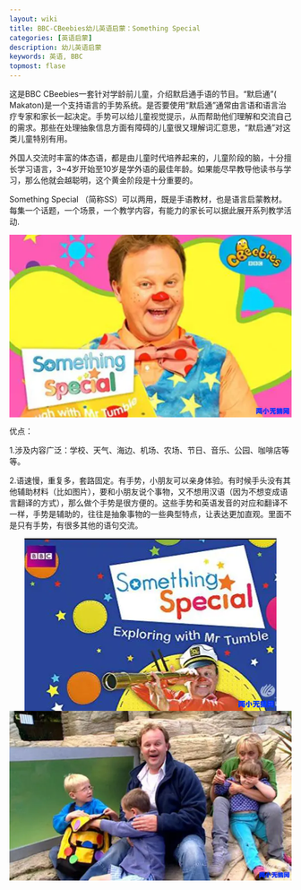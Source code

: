 ```yaml
---
layout: wiki
title: BBC-CBeebies幼儿英语启蒙：Something Special 
categories: [英语启蒙]
description: 幼儿英语启蒙
keywords: 英语, BBC
topmost: flase
---
```


<p>
  <p>
    这是BBC CBeebies一套针对学龄前儿童，介绍默启通手语的节目。“默启通”( Makaton)是一个支持语言的手势系统。是否要使用“默启通”通常由言语和语言治疗专家和家长一起决定。手势可以给儿童视觉提示，从而帮助他们理解和交流自己的需求。那些在处理抽象信息方面有障碍的儿童很又理解词汇意思，“默启通”对这类儿童特别有用。
  </p>
  <p>
    外国人交流时丰富的体态语，都是由儿童时代培养起来的，儿童阶段的脑，十分擅长学习语言，3~4岁开始至10岁是学外语的最佳年龄。如果能尽早教导他读书与学习，那么他就会越聪明，这个黄金阶段是十分重要的。
  </p>
  <p>
    Something Special （简称SS）可以两用，既是手语教材，也是语言启蒙教材。每集一个话题，一个场景，一个教学内容，有能力的家长可以据此展开系列教学活动.
  </p>
  <div class="image-package" style="margin:0px;text-align:center;font-size:0px;">
    <div class="image-container" style="margin:0px auto;">
      <div class="image-container-fill">
      </div>
      <div class="image-view">
        <img class="" src="/public/33280-768205fc04aaee3f.webp" style="width:auto;height:auto;" />
      </div>
    </div>
  </div>
  <p>
    优点：
  </p>
  <p>
    1.涉及内容广泛：学校、天气、海边、机场、农场、节日、音乐、公园、咖啡店等等。
  </p>
  <p>
    2.语速慢，重复多，套路固定。有手势，小朋友可以亲身体验。有时候手头没有其他辅助材料（比如图片），要和小朋友说个事物，又不想用汉语（因为不想变成语言翻译的方式），那么做个手势是很方便的。这些手势和英语发音的对应和翻译不一样，手势是辅助的，往往是抽象事物的一些典型特点，让表达更加直观。里面不是只有手势，有很多其他的语句交流。
  </p>
  <div class="image-package" style="margin:0px;text-align:center;font-size:0px;">
    <div class="image-container" style="margin:0px auto;">
      <div class="image-container-fill">
      </div>
      <div class="image-view">
        <img class="" src="/public/33280-e3ce53c76b10d4b8.webp" style="width:auto;height:auto;" />
      </div>
    </div>
  </div>
  <div class="image-package" style="margin:0px;text-align:center;font-size:0px;">
    <div class="image-container" style="margin:0px auto;">
      <div class="image-container-fill">
      </div>
      <div class="image-view">
        <img class="" src="/public/33280-e599f0952c188db5.webp" style="width:auto;height:auto;" />
      </div>
    </div>
  </div>
  
</p>


